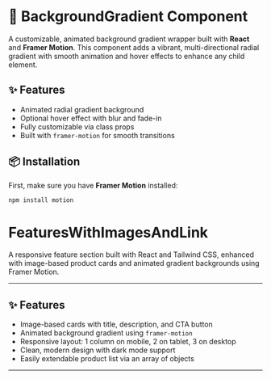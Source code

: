 # 🌈 BackgroundGradient Component

A customizable, animated background gradient wrapper built with **React** and **Framer Motion**. This component adds a vibrant, multi-directional radial gradient with smooth animation and hover effects to enhance any child element.

## ✨ Features

- Animated radial gradient background
- Optional hover effect with blur and fade-in
- Fully customizable via class props
- Built with `framer-motion` for smooth transitions

## 📦 Installation

First, make sure you have **Framer Motion** installed:

```bash
npm install motion
```

# FeaturesWithImagesAndLink

A responsive feature section built with React and Tailwind CSS, enhanced with image-based product cards and animated gradient backgrounds using Framer Motion.

---

## ✨ Features

- Image-based cards with title, description, and CTA button
- Animated background gradient using `framer-motion`
- Responsive layout: 1 column on mobile, 2 on tablet, 3 on desktop
- Clean, modern design with dark mode support
- Easily extendable product list via an array of objects

---
